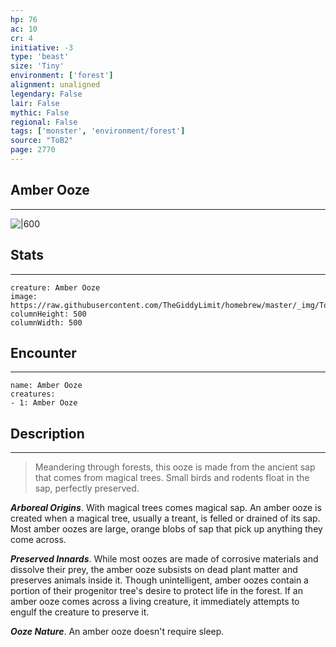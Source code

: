 ```yaml
---
hp: 76
ac: 10
cr: 4
initiative: -3
type: 'beast'    
size: 'Tiny'
environment: ['forest']
alignment: unaligned
legendary: False
lair: False
mythic: False
regional: False
tags: ['monster', 'environment/forest']
source: "ToB2"
page: 2770
---
```


## Amber Ooze
---

![|600](https://raw.githubusercontent.com/TheGiddyLimit/homebrew/master/_img/ToB2/creature/Amber%20Ooze.webp)

## Stats
---

```statblock
creature: Amber Ooze
image: https://raw.githubusercontent.com/TheGiddyLimit/homebrew/master/_img/ToB2/creature/token/Amber%20Ooze%20%28Token%29.png
columnHeight: 500
columnWidth: 500
```

## Encounter
---

```encounter-table
name: Amber Ooze
creatures:
- 1: Amber Ooze
```

## Description
---
>Meandering through forests, this ooze is made from the ancient sap that comes from magical trees. Small birds and rodents float in the sap, perfectly preserved.

**_Arboreal Origins_**. With magical trees comes magical sap. An amber ooze is created when a magical tree, usually a treant, is felled or drained of its sap. Most amber oozes are large, orange blobs of sap that pick up anything they come across.

**_Preserved Innards_**. While most oozes are made of corrosive materials and dissolve their prey, the amber ooze subsists on dead plant matter and preserves animals inside it. Though unintelligent, amber oozes contain a portion of their progenitor tree's desire to protect life in the forest. If an amber ooze comes across a living creature, it immediately attempts to engulf the creature to preserve it.

**_Ooze Nature_**. An amber ooze doesn't require sleep.







